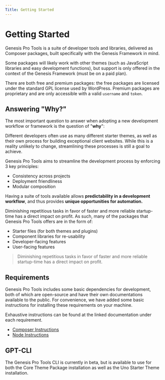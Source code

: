 ```yaml
---
Title: Getting Started
---
```


# Getting Started
Genesis Pro Tools is a suite of developer tools and libraries, delivered as Composer packages, built specifically with the Genesis Framework in mind.

Some packages will likely work with other themes (such as JavaScript libraries and easy development functions), but support is only offered in the context of the Genesis Framework (must be on a paid plan).

There are both free and premium packages: the free packages are licensed under the standard GPL license used by WordPress. Premium
packages are proprietary and are only accessible with a valid `username` and `token`.

## Answering "Why?" 
The most important question to answer when adopting a new development workflow or framework is the question of "**why**":

Different developers often use as many different starter themes, as well as their own process for building exceptional client websites. While this is a reality
unlikely to change, streamlining these processes is still a goal to achieve.

Genesis Pro Tools aims to streamline the development process by enforcing 3 key principles:

- Consistency across projects
- Deployment friendliness
- Modular composition

Having a suite of tools available allows **predictability in a development workflow**, and thus provides **unique opportunities for automation.**

Diminishing repetitious tasks in favor of faster and more reliable startup-time has a direct impact on profit. As such, many of the packages that Genesis Pro Tools offers
are in the form of:
 
- Starter files (for both themes and plugins)
- Component libraries for re-usability
- Developer-facing features
- User-facing features

> Diminishing repetitious tasks in favor of faster and more reliable startup-time has a direct impact on profit.

## Requirements
Genesis Pro Tools includes some basic dependencies for development, both of which are open-source and have their own documentations
available to the public. For convenience, we have added some basic instructions for installing these requirements on your machine.

Exhaustive instructions can be found at the linked documentation under each requirement.

- [Composer Instructions](/requirements/#composer)
- [Node Instructions](/requirements/#node)

## GPT-CLI
The Genesis Pro Tools CLI is currently in beta, but is available to use for both the Core Theme Package installation as well as the Uno Starter Theme installation.
